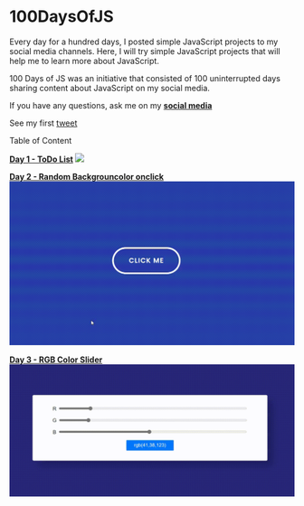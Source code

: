 # 100DaysOfJS
Every day for a hundred days, I posted simple JavaScript projects to my social media channels. Here, I will try simple JavaScript projects that will help me to learn more about JavaScript. 

100 Days of JS was an initiative that consisted of 100 uninterrupted days sharing content about JavaScript on my social media.

If you have any questions, ask me on my **[social media](https://www.linkedin.com/in/vidushika-dasanayaka/)**

See my first  [tweet](https://twitter.com/vidushika_d/status/1632489880537137159?s=20)

Table of Content

**[Day 1 - ToDo List](https://github.com/Vidushika0316/100DaysOfJS/tree/main/Day001-ToDo%20List)**
![](https://github.com/Vidushika0316/100DaysOfJS/blob/main/Day001-ToDo%20List/todo%20list.gif)

**[Day 2 - Random Backgrouncolor onclick](https://github.com/Vidushika0316/100DaysOfJS/tree/main/Day002-Random%20Backgroundcolor%20onclick)**
![](https://github.com/Vidushika0316/100DaysOfJS/blob/main/Day002-Random%20Backgroundcolor%20onclick/Random%20backgroundcolor%20onclick.gif)

**[Day 3 - RGB Color Slider](https://github.com/Vidushika0316/100DaysOfJS/tree/main/Day003-RGB%20Color%20Slider)**
![](https://github.com/Vidushika0316/100DaysOfJS/blob/main/Day003-RGB%20Color%20Slider/RGB%20Color%20Slider.gif)


